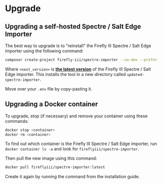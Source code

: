 # Upgrade

## Upgrading a self-hosted Spectre / Salt Edge Importer

The best way to upgrade is to "reinstall" the Firefly III Spectre / Salt Edge importer using the following command:

```bash
composer create-project firefly-iii/spectre-importer --no-dev --prefer-dist updated-spectre-importer <next_version>
```

Where `<next_version>` is **[the latest version](https://version.firefly-iii.org/)** of the Firefly III Spectre / Salt Edge importer. This installs the tool in a new directory called `updated-spectre-importer`. 

Move over your `.env` file by copy-pasting it.

## Upgrading a Docker container

To upgrade, stop (if necessary) and remove your container using these commands:

```bash
docker stop <container>
docker rm <container>
```

To find out which container is the Firefly III Spectre / Salt Edge importer, run `docker container ls -a` and look for `fireflyiii/spectre-importer`.

Then pull the new image using this command:

```bash
docker pull fireflyiii/spectre-importer:latest
```

Create it again by running the command from the installation guide.
